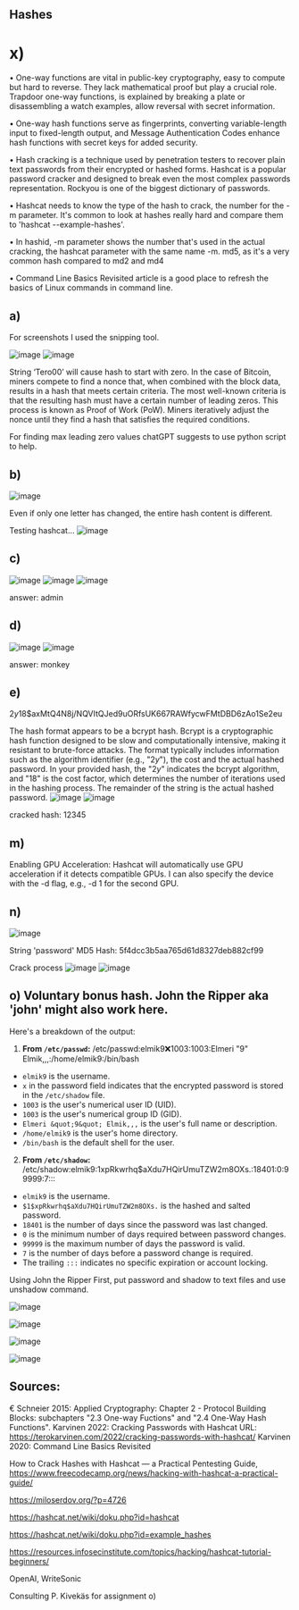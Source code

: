 ## Hashes

# x)
•	One-way functions are vital in public-key cryptography, easy to compute but hard to reverse. They lack mathematical proof but play a crucial role. Trapdoor one-way functions, is explained by breaking a plate or disassembling a watch examples, allow reversal with secret information.

•	One-way hash functions serve as fingerprints, converting variable-length input to fixed-length output, and Message Authentication Codes enhance hash functions with secret keys for added security.

•	Hash cracking is a technique used by penetration testers to recover plain text passwords from their encrypted or hashed forms. Hashcat is a popular password cracker and designed to break even the most complex passwords representation. Rockyou is one of the biggest dictionary of passwords.

•	Hashcat needs to know the type of the hash to crack, the number for the -m parameter. It's common to look at hashes really hard and compare them to 'hashcat --example-hashes'.

•	In hashid, -m parameter shows the number that's used in the actual cracking, the hashcat parameter with the same name -m. md5, as it's a very common hash compared to md2 and md4

•	Command Line Basics Revisited article is a good place to refresh the basics of Linux commands in command line.

## a)
For screenshots I used the snipping tool.

![image](https://github.com/kateriiname/ICT-Security-Basics/assets/51989896/ea33853a-1639-4884-996e-4374e2048dcf)
![image](https://github.com/kateriiname/ICT-Security-Basics/assets/51989896/da3d8da2-8dde-4156-8bab-576e7969683a)


String ‘Tero00’ will cause hash to start with zero.
In the case of Bitcoin, miners compete to find a nonce that, when combined with the block data, results in a hash that meets certain criteria. The most well-known criteria is that the resulting hash must have a certain number of leading zeros. This process is known as Proof of Work (PoW). Miners iteratively adjust the nonce until they find a hash that satisfies the required conditions.

For finding max leading zero values chatGPT suggests to use python script to help.

## b)

![image](https://github.com/kateriiname/ICT-Security-Basics/assets/51989896/4ee653c4-89f4-4891-b8e3-7d051d025696)

Even if only one letter has changed, the entire hash content is different.

Testing hashcat…
![image](https://github.com/kateriiname/ICT-Security-Basics/assets/51989896/195b527e-0b5c-4304-b02f-c41969b2695e)

## c)

![image](https://github.com/kateriiname/ICT-Security-Basics/assets/51989896/16829730-f158-42f8-bcf9-c73b3a53d1be)
![image](https://github.com/kateriiname/ICT-Security-Basics/assets/51989896/0f216387-c991-4bd9-9bcd-5ea3fc6a692f)
![image](https://github.com/kateriiname/ICT-Security-Basics/assets/51989896/cdf25a51-27e8-4240-a7a3-a93f0d48533f)

answer: admin

## d)

![image](https://github.com/kateriiname/ICT-Security-Basics/assets/51989896/31bb1b37-dad7-4397-9768-b26f2e679b04)
![image](https://github.com/kateriiname/ICT-Security-Basics/assets/51989896/34d536b1-394c-4413-84a4-54cf696ac917)

answer: monkey

## e)
$2y$18$axMtQ4N8j/NQVItQJed9uORfsUK667RAWfycwFMtDBD6zAo1Se2eu

The hash format appears to be a bcrypt hash. Bcrypt is a cryptographic hash function designed to be slow and computationally intensive, making it resistant to brute-force attacks. The format typically
includes information such as the algorithm identifier (e.g., &quot;$2y$&quot;), the cost and the actual hashed password.
In your provided hash, the &quot;$2y$&quot; indicates the bcrypt algorithm, and &quot;18&quot; is the cost factor, which determines the number of iterations used in the hashing process. The remainder of the string is the actual hashed password.
![image](https://github.com/kateriiname/ICT-Security-Basics/assets/51989896/c8d12506-d8df-4396-8be7-38d89c6f4cd6)
![image](https://github.com/kateriiname/ICT-Security-Basics/assets/51989896/248ddf11-abd1-4c7e-9b0c-bc20d66e4f92)

cracked hash: 12345

## m)
Enabling GPU Acceleration:
Hashcat will automatically use GPU acceleration if it detects compatible GPUs. I can also specify the device with the -d flag, e.g., -d 1 for the second GPU.

## n)

![image](https://github.com/kateriiname/ICT-Security-Basics/assets/51989896/6853b9ff-8607-4431-8db0-3f5900b89948)

String 'password'
MD5 Hash: 5f4dcc3b5aa765d61d8327deb882cf99

Crack process
![image](https://github.com/kateriiname/ICT-Security-Basics/assets/51989896/bd38ca5c-b40a-4b38-9886-8eab81fb978c)
![image](https://github.com/kateriiname/ICT-Security-Basics/assets/51989896/4c1dad7d-5813-4832-bba9-45eeae7db759)

## o) Voluntary bonus hash. John the Ripper aka 'john' might also work here.
Here&#39;s a breakdown of the output:

1. **From `/etc/passwd`:**
/etc/passwd:elmik9:x:1003:1003:Elmeri &quot;9&quot; Elmik,,,:/home/elmik9:/bin/bash

- `elmik9` is the username.
- `x` in the password field indicates that the encrypted password is stored in the `/etc/shadow` file.
- `1003` is the user&#39;s numerical user ID (UID).
- `1003` is the user&#39;s numerical group ID (GID).
- `Elmeri &quot;9&quot; Elmik,,,` is the user&#39;s full name or description.
- `/home/elmik9` is the user&#39;s home directory.
- `/bin/bash` is the default shell for the user.

2. **From `/etc/shadow`:**
/etc/shadow:elmik9:$1$xpRkwrhq$aXdu7HQirUmuTZW2m8OXs.:18401:0:99999:7:::
- `elmik9` is the username.
- `$1$xpRkwrhq$aXdu7HQirUmuTZW2m8OXs.` is the hashed and salted password.
- `18401` is the number of days since the password was last changed.
- `0` is the minimum number of days required between password changes.
- `99999` is the maximum number of days the password is valid.
- `7` is the number of days before a password change is required.
- The trailing `:::` indicates no specific expiration or account locking.

Using John the Ripper
First, put password and shadow to text files and use unshadow command.

![image](https://github.com/kateriiname/ICT-Security-Basics/assets/51989896/c08e50d7-7c4e-4907-9d87-1346143b2846)

![image](https://github.com/kateriiname/ICT-Security-Basics/assets/51989896/04cb7630-c9f5-4744-a2e5-2ce44e70e500)

![image](https://github.com/kateriiname/ICT-Security-Basics/assets/51989896/52625989-e267-459c-bd91-db7039fec0ce)

![image](https://github.com/kateriiname/ICT-Security-Basics/assets/51989896/e9901dd3-ea16-442a-a755-c12847f7032e)


## Sources:
€ Schneier 2015: Applied Cryptography: Chapter 2 - Protocol Building Blocks: subchapters "2.3 One-way Fuctions" and "2.4 One-Way Hash Functions".
Karvinen 2022: Cracking Passwords with Hashcat URL:  https://terokarvinen.com/2022/cracking-passwords-with-hashcat/
Karvinen 2020: Command Line Basics Revisited

How to Crack Hashes with Hashcat — a Practical Pentesting Guide, https://www.freecodecamp.org/news/hacking-with-hashcat-a-practical-guide/

https://miloserdov.org/?p=4726

https://hashcat.net/wiki/doku.php?id=hashcat

https://hashcat.net/wiki/doku.php?id=example_hashes

https://resources.infosecinstitute.com/topics/hacking/hashcat-tutorial-beginners/

OpenAI, WriteSonic 

Consulting P. Kivekäs for assignment o)
